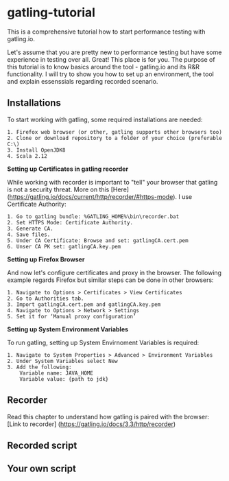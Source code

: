 # gatling-tutorial

This is a comprehensive tutorial how to start performance testing with gatling.io.

Let's assume that you are pretty new to performance testing but have some experience in testing over all. Great! This place is for you. The purpose of this tutorial is to know basics around the tool - gatling.io and its R&R functionality. I will try to show you how to set up an environment, the tool and explain essenssials regarding recorded scenario.

## Installations

To start working with gatling, some required installations are needed:

	1. Firefox web browser (or other, gatling supports other browsers too)
	2. Clone or download repository to a folder of your choice (preferable C:\)
	3. Install OpenJDK8
	4. Scala 2.12

__Setting up Certificates in gatling recorder__

While working with recorder is important to "tell" your browser that gatling is not a security threat. More on this [Here] (https://gatling.io/docs/current/http/recorder/#https-mode). I use Certificate Authority:

	1. Go to gatling bundle: %GATLING_HOME%\bin\recorder.bat
	2. Set HTTPS Mode: Certificate Authority. 
	3. Generate CA.
	4. Save files.
	5. Under CA Certificate: Browse and set: gatlingCA.cert.pem
	6. Unser CA PK set: gatlingCA.key.pem

__Setting up Firefox Browser__

And now let's configure certificates and proxy in the browser. The following example regards Firefox but similar steps can be done in other browsers:

	1. Navigate to Options > Certificates > View Certificates
	2. Go to Authorities tab.
	3. Import gatlingCA.cert.pem and gatlingCA.key.pem
	4. Navigate to Options > Network > Settings
	5. Set it for ‘Manual proxy configuration’

__Setting up System Environment Variables__

To run gatling, setting up System Envirnoment Variables is required:

	1. Navigate to System Properties > Advanced > Environment Variables
	2. Under System Variables select New
	3. Add the following:
		Variable name: JAVA_HOME
		Variable value: {path to jdk}

## Recorder

Read this chapter to understand how gatling is paired with the browser: 
[Link to recorder] (https://gatling.io/docs/3.3/http/recorder)

## Recorded script

## Your own script